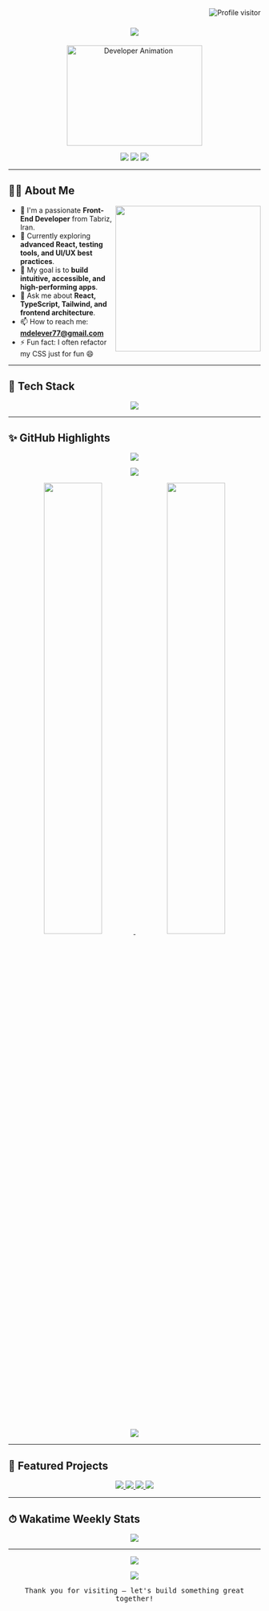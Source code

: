 <a href="https://komarev.com/ghpvc/?username=mahdidelavarz">
  <img align="right" src="https://komarev.com/ghpvc/?username=mahdidelavarz&label=Visitors&color=0e75b6&style=flat" alt="Profile visitor" />
</a>

<h1 align="center">
  <img src="https://readme-typing-svg.demolab.com?font=Fira+Code&size=28&duration=3000&pause=500&center=true&vCenter=true&width=500&lines=Hi+there%2C+I'm+Mahdi+Delavar!;Front-end+Developer+%7C+React+%7C+TypeScript+Enthusiast;Love+to+learn+%26+build+awesome+UIs"/>
</h1>

<p align="center">
 <img src="https://media.giphy.com/media/L1R1tvI9svkIWwpVYr/giphy.gif" width="270" height="200" alt="Developer Animation" />
</p>

<p align="center">
  <a href="https://linkedin.com/in/mahdi-delavar-5338ba280"><img src="https://img.shields.io/badge/LinkedIn-0077B5?style=for-the-badge&logo=linkedin&logoColor=white"/></a>
  <a href="https://instagram.com/mahdidelavarz_dev"><img src="https://img.shields.io/badge/Instagram-E4405F?style=for-the-badge&logo=instagram&logoColor=white"/></a>
  <a href="https://facebook.com/mahdi.delavar.79"><img src="https://img.shields.io/badge/Facebook-1877F2?style=for-the-badge&logo=facebook&logoColor=white"/></a>
</p>

---

## 🙋‍♂️ About Me

<img align="right" width="290" src="https://raw.githubusercontent.com/abhisheknaiidu/abhisheknaiidu/master/code.gif"/>

* 🚀 I'm a passionate **Front-End Developer** from Tabriz, Iran.
* 🌱 Currently exploring **advanced React, testing tools, and UI/UX best practices**.
* 🎯 My goal is to **build intuitive, accessible, and high-performing apps**.
* 💬 Ask me about **React, TypeScript, Tailwind, and frontend architecture**.
* 📫 How to reach me: **[mdelever77@gmail.com](mailto:mdelever77@gmail.com)**
* ⚡ Fun fact: I often refactor my CSS just for fun 😄

---

## 🧰 Tech Stack

<p align="center">
  <img src="https://skillicons.dev/icons?i=js,ts,react,next,redux,tailwind,sass,css,html,antdesign,git,mongodb,vscode" />
</p>

---

## ✨ GitHub Highlights

<p align="center">
  <a href="https://github.com/mahdidelavarz">
    <img src="https://github-readme-streak-stats.herokuapp.com/?user=mahdidelavarz&theme=react&hide_border=true" />
  </a>
</p>

<p align="center">
  <img src="https://github-profile-summary-cards.vercel.app/api/cards/profile-details?username=mahdidelavarz&theme=tokyonight" />
</p>

<p align="center">
  <a href="https://github.com/mahdidelavarz">
    <img src="https://denvercoder1-github-readme-stats.vercel.app/api?username=mahdidelavarz&show_icons=true&count_private=true&theme=tokyonight&hide_border=true" width="48%" />
  </a>
  <a href="https://github.com/mahdidelavarz">
    <img src="https://denvercoder1-github-readme-stats.vercel.app/api/top-langs/?username=mahdidelavarz&layout=compact&theme=tokyonight&hide_border=true" width="48%" />
  </a>
</p>

<p align="center">
  <img src="https://github-readme-activity-graph.vercel.app/graph?username=mahdidelavarz&bg_color=1a1b27&color=7F3FBF&line=F85D7F&point=F8D866&area=true&hide_border=true" />
</p>

---

## 🌟 Featured Projects

<p align="center">
  <a href="https://github.com/mahdidelavarz/Digitize-React">
    <img src="https://github-readme-stats.vercel.app/api/pin/?username=mahdidelavarz&repo=Digitize-React&theme=radical" />
  </a>
  <a href="https://github.com/mahdidelavarz/freelancering-App">
    <img src="https://github-readme-stats.vercel.app/api/pin/?username=mahdidelavarz&repo=freelancering-App&theme=radical" />
  </a>
  <a href="https://github.com/mahdidelavarz/Booking-Hotel-App">
    <img src="https://github-readme-stats.vercel.app/api/pin/?username=mahdidelavarz&repo=Booking-Hotel-App&theme=radical" />
  </a>
  <a href="https://github.com/mahdidelavarz/portfolios">
    <img src="https://github-readme-stats.vercel.app/api/pin/?username=mahdidelavarz&repo=portfolios&theme=radical" />
  </a>
</p>

---

## ⏱ Wakatime Weekly Stats

<p align="center">
  <img src="https://github-readme-stats.vercel.app/api/wakatime?username=mahdidelavarz&theme=react&hide_border=true" />
</p>

---

<p align="center">
  <a href="https://github.com/mahdidelavarz?tab=repositories">
    <img src="https://img.shields.io/badge/-Explore%20More%20Projects-2962FF?style=for-the-badge&logo=github&logoColor=white" />
  </a>
</p>

<p align="center">
  <img src="https://readme-jokes.vercel.app/api?bgColor=%230D1117&qColor=%23F8D866&aColor=%23F85D7F&borderColor=%237F3FBF" />
</p>

<p align="center">
  <samp>Thank you for visiting — let's build something great together!</samp>
</p>

